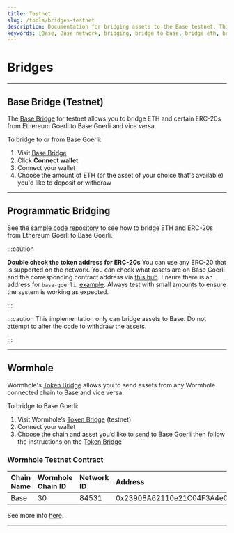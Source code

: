 ```yaml
---
title: Testnet
slug: /tools/bridges-testnet
description: Documentation for bridging assets to the Base testnet. This page covers how to bridge ETH and ERC-20s between Ethereum testnet and Base testnet, with essential cautions and contract information.
keywords: [Base, Base network, bridging, bridge to base, bridge eth, bridge eth to base, Base Bridge, Wormhole Token Bridge, Ethereum Goerli, Base Goerli, Ethereum Sepolia, Base Sepolia, ETH, ERC-20 tokens, Base Testnet, asset bridging]
---
```


# Bridges

---

## Base Bridge (Testnet)

The [Base Bridge](https://goerli-bridge.base.org/) for testnet allows you to bridge ETH and certain ERC-20s from Ethereum Goerli to Base Goerli and vice versa.

To bridge to or from Base Goerli:

1. Visit [Base Bridge](https://goerli-bridge.base.org/)
2. Click **Connect wallet**
3. Connect your wallet
4. Choose the amount of ETH (or the asset of your choice that's available) you'd like to deposit or withdraw

---

## Programmatic Bridging

See the [sample code repository](https://github.com/base-org/guides/tree/main/bridge/native) to see how to bridge ETH and ERC-20s from Ethereum Goerli to Base Goerli.

:::caution

**Double check the token address for ERC-20s** You can use any ERC-20 that is
supported on the network. You can check what assets are on Base Goerli and the
corresponding contract address via [this hub](https://github.com/ethereum-optimism/ethereum-optimism.github.io/tree/master/data).
Ensure there is an address for `base-goerli`, [example](https://github.com/ethereum-optimism/ethereum-optimism.github.io/blob/master/data/WETH/data.json#L19-L21).
Always test with small amounts to ensure the system is working as expected.

:::

:::caution
This implementation only can bridge assets to Base. Do not attempt to alter the
code to withdraw the assets.

:::

---

## Wormhole

Wormhole's [Token Bridge](https://wormhole-foundation.github.io/example-token-bridge-ui/#/transfer) allows you to send assets from any Wormhole connected chain to Base and vice versa.

To bridge to Base Goerli:

1. Visit Wormhole’s [Token Bridge](https://wormhole-foundation.github.io/example-token-bridge-ui/#/transfer) (testnet)
2. Connect your wallet
3. Choose the chain and asset you’d like to send to Base Goerli then follow the instructions on the [Token Bridge](https://wormhole-foundation.github.io/example-token-bridge-ui/#/transfer)

### Wormhole Testnet Contract

| Chain Name | Wormhole Chain ID | Network ID | Address                                    |
| :--------- | :---------------- | :--------- | :----------------------------------------- |
| Base       | 30                | 84531      | 0x23908A62110e21C04F3A4e011d24F901F911744A |

See more info [here](https://book.wormhole.com/reference/contracts.html).

---
